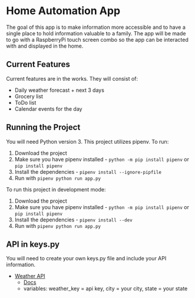 # Home Automation App

The goal of this app is to make information more accessible and to have a single place to hold information valuable to a family. The app will be made to go with a RaspberryPi touch screen combo so the app can be interacted with and displayed in the home.

## Current Features

Current features are in the works. They will consist of:

* Daily weather forecast + next 3 days
* Grocery list
* ToDo list
* Calendar events for the day

## Running the Project

You will need Python version 3. This project utilizes pipenv. To run:

1. Download the project
2. Make sure you have pipenv installed - `python -m pip install pipenv` or `pip install pipenv`
3. Install the dependencies - `pipenv install --ignore-pipfile`
4. Run with `pipenv python run app.py`

To run this project in development mode:

1. Download the project
2. Make sure you have pipenv installed - `python -m pip install pipenv` or `pip install pipenv`
3. Install the dependencies - `pipenv install --dev`
4. Run with `pipenv python run app.py`

## API in keys.py

You will need to create your own keys.py file and include your API information.

* [Weather API](https://openweathermap.org/)
  * [Docs](https://openweathermap.org/forecast5)
  * variables: weather_key = api key, city = your city, state = your state
  